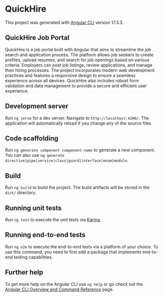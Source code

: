 # QuickHire

This project was generated with [Angular CLI](https://github.com/angular/angular-cli) version 17.3.3.


## QuickHire Job Portal

QuickHire is a job portal built with Angular that aims to streamline the job search and application process. The platform allows job seekers to create profiles, upload resumes, and search for job openings based on various criteria. Employers can post job listings, review applications, and manage their hiring processes. The project incorporates modern web development practices and features a responsive design to ensure a seamless experience across all devices. QuickHire also includes robust form validation and data management to provide a secure and efficient user experience.

## Development server

Run `ng serve` for a dev server. Navigate to `http://localhost:4200/`. The application will automatically reload if you change any of the source files.

## Code scaffolding

Run `ng generate component component-name` to generate a new component. You can also use `ng generate directive|pipe|service|class|guard|interface|enum|module`.

## Build

Run `ng build` to build the project. The build artifacts will be stored in the `dist/` directory.

## Running unit tests

Run `ng test` to execute the unit tests via [Karma](https://karma-runner.github.io).

## Running end-to-end tests

Run `ng e2e` to execute the end-to-end tests via a platform of your choice. To use this command, you need to first add a package that implements end-to-end testing capabilities.

## Further help

To get more help on the Angular CLI use `ng help` or go check out the [Angular CLI Overview and Command Reference](https://angular.io/cli) page.



